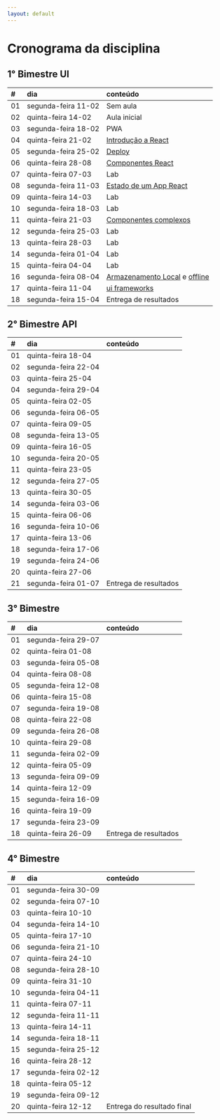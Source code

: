 ```yaml
---
layout: default
---
```


# [](#header-1) Cronograma da disciplina

## [](#header-2) 1° Bimestre UI

| \#  | dia                 | conteúdo                                                                               |
| :-- | :------------------ | :------------------------------------------------------------------------------------- |
| 01  | segunda-feira 11-02 | Sem aula                                                                               |
| 02  | quinta-feira 14-02  | Aula inicial                                                                           |
| 03  | segunda-feira 18-02 | PWA                                                                                    |
| 04  | quinta-feira 21-02  | [Introdução a React](react/react-01-intro)                                             |
| 05  | segunda-feira 25-02 | [Deploy](react/react-02-build)                                                         |
| 06  | quinta-feira 28-08  | [Componentes React](react/react-03-components)                                         |
| 07  | quinta-feira 07-03  | Lab                                                                                    |
| 08  | segunda-feira 11-03 | [Estado de um App React](react/react-04-state)                                         |
| 09  | quinta-feira 14-03  | Lab                                                                                    |
| 10  | segunda-feira 18-03 | Lab                                                                                    |
| 11  | quinta-feira 21-03  | [Componentes complexos](react/react-05-complex-components)                             |
| 12  | segunda-feira 25-03 | Lab                                                                                    |
| 13  | quinta-feira 28-03  | Lab                                                                                    |
| 14  | segunda-feira 01-04 | Lab                                                                                    |
| 15  | quinta-feira 04-04  | Lab                                                                                    |
| 16  | segunda-feira 08-04 | [Armazenamento Local](react/react-06-localstorage) e [offline](react/react-07-offline) |
| 17  | quinta-feira 11-04  | [ui frameworks](react/react-08-ui)                                                     |
| 18  | segunda-feira 15-04 | Entrega de resultados                                                                  |

## [](#header-2) 2° Bimestre API

| \#  | dia                 | conteúdo              |
| :-- | :------------------ | :-------------------- |
| 01  | quinta-feira 18-04  |                       |
| 02  | segunda-feira 22-04 |                       |
| 03  | quinta-feira 25-04  |                       |
| 04  | segunda-feira 29-04 |                       |
| 05  | quinta-feira 02-05  |                       |
| 06  | segunda-feira 06-05 |                       |
| 07  | quinta-feira 09-05  |                       |
| 08  | segunda-feira 13-05 |                       |
| 09  | quinta-feira 16-05  |                       |
| 10  | segunda-feira 20-05 |                       |
| 11  | quinta-feira 23-05  |                       |
| 12  | segunda-feira 27-05 |                       |
| 13  | quinta-feira 30-05  |                       |
| 14  | segunda-feira 03-06 |                       |
| 15  | quinta-feira 06-06  |                       |
| 16  | segunda-feira 10-06 |                       |
| 17  | quinta-feira 13-06  |                       |
| 18  | segunda-feira 17-06 |                       |
| 19  | segunda-feira 24-06 |                       |
| 20  | quinta-feira 27-06  |                       |
| 21  | segunda-feira 01-07 | Entrega de resultados |

## [](#header-2) 3° Bimestre

| \#  | dia                 | conteúdo              |
| :-- | :------------------ | :-------------------- |
| 01  | segunda-feira 29-07 |                       |
| 02  | quinta-feira 01-08  |                       |
| 03  | segunda-feira 05-08 |                       |
| 04  | quinta-feira 08-08  |                       |
| 05  | segunda-feira 12-08 |                       |
| 06  | quinta-feira 15-08  |                       |
| 07  | segunda-feira 19-08 |                       |
| 08  | quinta-feira 22-08  |                       |
| 09  | segunda-feira 26-08 |                       |
| 10  | quinta-feira 29-08  |                       |
| 11  | segunda-feira 02-09 |                       |
| 12  | quinta-feira 05-09  |                       |
| 13  | segunda-feira 09-09 |                       |
| 14  | quinta-feira 12-09  |                       |
| 15  | segunda-feira 16-09 |                       |
| 16  | quinta-feira 19-09  |                       |
| 17  | segunda-feira 23-09 |                       |
| 18  | quinta-feira 26-09  | Entrega de resultados |

## [](#header-2) 4° Bimestre

| \#  | dia                 | conteúdo                   |
| :-- | :------------------ | :------------------------- |
| 01  | segunda-feira 30-09 |                            |
| 02  | segunda-feira 07-10 |                            |
| 03  | quinta-feira 10-10  |                            |
| 04  | segunda-feira 14-10 |                            |
| 05  | quinta-feira 17-10  |                            |
| 06  | segunda-feira 21-10 |                            |
| 07  | quinta-feira 24-10  |                            |
| 08  | segunda-feira 28-10 |                            |
| 09  | quinta-feira 31-10  |                            |
| 10  | segunda-feira 04-11 |                            |
| 11  | quinta-feira 07-11  |                            |
| 12  | segunda-feira 11-11 |                            |
| 13  | quinta-feira 14-11  |                            |
| 14  | segunda-feira 18-11 |                            |
| 15  | segunda-feira 25-12 |                            |
| 16  | quinta-feira 28-12  |                            |
| 17  | segunda-feira 02-12 |                            |
| 18  | quinta-feira 05-12  |                            |
| 19  | segunda-feira 09-12 |                            |
| 20  | quinta-feira 12-12  | Entrega do resultado final |
